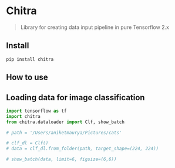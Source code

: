 # Chitra
> Library for creating data input pipeline in pure Tensorflow 2.x


## Install

`pip install chitra`

## How to use

<!-- Fill me in please! Don't forget code examples: -->
## Loading data for image classification

```python
import tensorflow as tf
import chitra
from chitra.dataloader import Clf, show_batch

# path = '/Users/aniketmaurya/Pictures/cats'

# clf_dl = Clf()
# data = clf_dl.from_folder(path, target_shape=(224, 224))

# show_batch(data, limit=6, figsize=(6,6))
```
